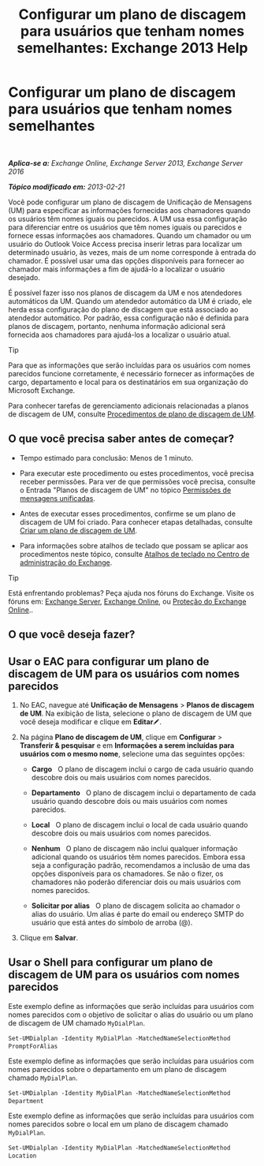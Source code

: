 ﻿---
title: 'Configurar um plano de discagem para usuários que tenham nomes semelhantes: Exchange 2013 Help'
TOCTitle: Configurar um plano de discagem para usuários que tenham nomes semelhantes
ms:assetid: 14783f45-95f5-49de-8215-0a3aef7dc034
ms:mtpsurl: https://technet.microsoft.com/pt-br/library/Bb266943(v=EXCHG.150)
ms:contentKeyID: 51407838
ms.date: 05/22/2018
mtps_version: v=EXCHG.150
ms.translationtype: MT
---

# Configurar um plano de discagem para usuários que tenham nomes semelhantes

 

_**Aplica-se a:** Exchange Online, Exchange Server 2013, Exchange Server 2016_

_**Tópico modificado em:** 2013-02-21_

Você pode configurar um plano de discagem de Unificação de Mensagens (UM) para especificar as informações fornecidas aos chamadores quando os usuários têm nomes iguais ou parecidos. A UM usa essa configuração para diferenciar entre os usuários que têm nomes iguais ou parecidos e fornece essas informações aos chamadores. Quando um chamador ou um usuário do Outlook Voice Access precisa inserir letras para localizar um determinado usuário, às vezes, mais de um nome corresponde à entrada do chamador. É possível usar uma das opções disponíveis para fornecer ao chamador mais informações a fim de ajudá-lo a localizar o usuário desejado.

É possível fazer isso nos planos de discagem da UM e nos atendedores automáticos da UM. Quando um atendedor automático da UM é criado, ele herda essa configuração do plano de discagem que está associado ao atendedor automático. Por padrão, essa configuração não é definida para planos de discagem, portanto, nenhuma informação adicional será fornecida aos chamadores para ajudá-los a localizar o usuário atual.


> [!TIP]
> Para que as informações que serão incluídas para os usuários com nomes parecidos funcione corretamente, é necessário fornecer as informações de cargo, departamento e local para os destinatários em sua organização do Microsoft Exchange.



Para conhecer tarefas de gerenciamento adicionais relacionadas a planos de discagem de UM, consulte [Procedimentos de plano de discagem de UM](um-dial-plan-procedures-exchange-2013-help.md).

## O que você precisa saber antes de começar?

  - Tempo estimado para conclusão: Menos de 1 minuto.

  - Para executar este procedimento ou estes procedimentos, você precisa receber permissões. Para ver de que permissões você precisa, consulte o Entrada "Planos de discagem de UM" no tópico [Permissões de mensagens unificadas](unified-messaging-permissions-exchange-2013-help.md).

  - Antes de executar esses procedimentos, confirme se um plano de discagem de UM foi criado. Para conhecer etapas detalhadas, consulte [Criar um plano de discagem de UM](create-a-um-dial-plan-exchange-2013-help.md).

  - Para informações sobre atalhos de teclado que possam se aplicar aos procedimentos neste tópico, consulte [Atalhos de teclado no Centro de administração do Exchange](keyboard-shortcuts-in-the-exchange-admin-center-exchange-online-protection-help.md).


> [!TIP]
> Está enfrentando problemas? Peça ajuda nos fóruns do Exchange. Visite os fóruns em: <A href="https://go.microsoft.com/fwlink/p/?linkid=60612">Exchange Server</A>, <A href="https://go.microsoft.com/fwlink/p/?linkid=267542">Exchange Online</A>, ou <A href="https://go.microsoft.com/fwlink/p/?linkid=285351">Proteção do Exchange Online</A>..



## O que você deseja fazer?

## Usar o EAC para configurar um plano de discagem de UM para os usuários com nomes parecidos

1.  No EAC, navegue até **Unificação de Mensagens** \> **Planos de discagem de UM**. Na exibição de lista, selecione o plano de discagem de UM que você deseja modificar e clique em **Editar**![Ícone de edição](images/JJ218640.6f53ccb2-1f13-4c02-bea0-30690e6ea71d(EXCHG.150).gif "Ícone de edição").

2.  Na página **Plano de discagem de UM**, clique em **Configurar** \> **Transferir & pesquisar** e em **Informações a serem incluídas para usuários com o mesmo nome**, selecione uma das seguintes opções:
    
      - **Cargo**   O plano de discagem inclui o cargo de cada usuário quando descobre dois ou mais usuários com nomes parecidos.
    
      - **Departamento**   O plano de discagem inclui o departamento de cada usuário quando descobre dois ou mais usuários com nomes parecidos.
    
      - **Local**   O plano de discagem inclui o local de cada usuário quando descobre dois ou mais usuários com nomes parecidos.
    
      - **Nenhum**   O plano de discagem não inclui qualquer informação adicional quando os usuários têm nomes parecidos. Embora essa seja a configuração padrão, recomendamos a inclusão de uma das opções disponíveis para os chamadores. Se não o fizer, os chamadores não poderão diferenciar dois ou mais usuários com nomes parecidos.
    
      - **Solicitar por alias**   O plano de discagem solicita ao chamador o alias do usuário. Um alias é parte do email ou endereço SMTP do usuário que está antes do símbolo de arroba (@).

3.  Clique em **Salvar**.

## Usar o Shell para configurar um plano de discagem de UM para os usuários com nomes parecidos

Este exemplo define as informações que serão incluídas para usuários com nomes parecidos com o objetivo de solicitar o alias do usuário ou um plano de discagem de UM chamado `MyDialPlan`.

    Set-UMDialplan -Identity MyDialPlan -MatchedNameSelectionMethod PromptForAlias

Este exemplo define as informações que serão incluídas para usuários com nomes parecidos sobre o departamento em um plano de discagem chamado `MyDialPlan`.

    Set-UMDialplan -Identity MyDialPlan -MatchedNameSelectionMethod Department

Este exemplo define as informações que serão incluídas para usuários com nomes parecidos sobre o local em um plano de discagem chamado `MyDialPlan`.

    Set-UMDialplan -Identity MyDialPlan -MatchedNameSelectionMethod Location

